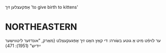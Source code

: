 אָפּקעצלען זיך
'to give birth to kittens'

NORTHEASTERN
==============

ער לויפֿט מיט אַ גוטע בשׂורה: די קאַץ האָט זיך אָפּגעקעצלט
{מאַרק, "אונדזער ליטווישער ייִדיש" (1951): 471}
